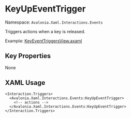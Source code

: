 # KeyUpEventTrigger

Namespace: `Avalonia.Xaml.Interactions.Events`

Triggers actions when a key is released.

Example: [KeyEventTriggersView.axaml](samples/BehaviorsTestApplication/Views/Pages/KeyEventTriggersView.axaml)

## Key Properties
None

## XAML Usage
```xaml
<Interaction.Triggers>
  <Avalonia.Xaml.Interactions.Events:KeyUpEventTrigger>
    <!-- actions -->
  </Avalonia.Xaml.Interactions.Events:KeyUpEventTrigger>
</Interaction.Triggers>
```
